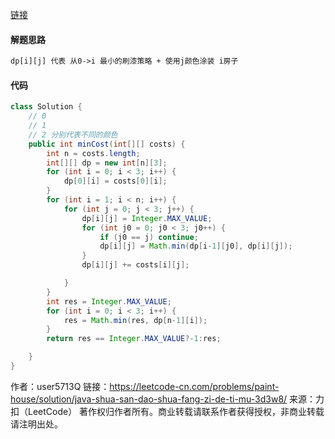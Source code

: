 [链接](https://leetcode-cn.com/problems/paint-house/solution/java-shua-san-dao-shua-fang-zi-de-ti-mu-3d3w8/)


#### 解题思路
```txt
dp[i][j] 代表 从0->i 最小的刷漆策略 + 使用j颜色涂装 i房子
```

#### 代码
```java
class Solution {
    // 0 
    // 1
    // 2 分别代表不同的颜色
    public int minCost(int[][] costs) {
        int n = costs.length;
        int[][] dp = new int[n][3];
        for (int i = 0; i < 3; i++) {
            dp[0][i] = costs[0][i];
        }
        for (int i = 1; i < n; i++) {
            for (int j = 0; j < 3; j++) {
                dp[i][j] = Integer.MAX_VALUE;
                for (int j0 = 0; j0 < 3; j0++) {
                    if (j0 == j) continue;
                    dp[i][j] = Math.min(dp[i-1][j0], dp[i][j]);
                }
                dp[i][j] += costs[i][j];

            }
        }
        int res = Integer.MAX_VALUE;
        for (int i = 0; i < 3; i++) {
            res = Math.min(res, dp[n-1][i]);
        }
        return res == Integer.MAX_VALUE?-1:res;

    }
}

```

作者：user5713Q
链接：https://leetcode-cn.com/problems/paint-house/solution/java-shua-san-dao-shua-fang-zi-de-ti-mu-3d3w8/
来源：力扣（LeetCode）
著作权归作者所有。商业转载请联系作者获得授权，非商业转载请注明出处。
